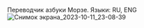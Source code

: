 Переводчик азбуки Морзе. Языки: RU, ENG
![Снимок экрана_2023-10-11_23-08-39](https://github.com/FrogzZ/text_to_morse__fastapi/assets/40285204/046c8cec-5d22-4ab9-bf9c-5974edf96b16)
